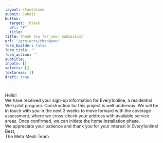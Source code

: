 ```yaml
---
layout: standalone
submit: Submit
button:
  target: _blank
  url: "#"
  title: ''
title: Thank You for your Submission
url: "/projects/thankyou"
form_builder: false
form_title: ''
form_action: ''
subtitle: ''
inputs: []
selects: []
textareas: []
draft: true

---
```

Hello!  
We have received your sign-up information for Every1online, a residential WiFi pilot program. Construction for this project is well underway. We will be in touch with you in the next 3 weeks to move forward with the coverage assessment, where we cross-check your address with available service areas. Once confirmed, we can initiate the home installation phase.  
We appreciate your patience and thank you for your interest in Every1online!  
Best,  
The Meta Mesh Team